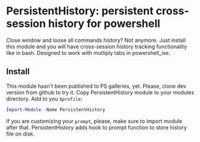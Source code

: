 PersistentHistory: persistent cross-session history for powershell
======================

Close window and loose all commands history? Not anymore. Just install this module and you will have 
cross-session history tracking functionality like in bash.
Designed to work with mutliply tabs in powershell_ise.

Install
----------------------
This module hasn't been published to PS galleries, yet. 
Please, clone dev version from github to try it.
Copy PersistentHistory module to your modules directory.
Add to you `$profile`:

```powershell
Import-Module -Name PersistentHistory
```

If you are customizing your `prompt`, please, make sure to import module after that.
PersistentHistory adds hook to prompt function to store history file on disk.
